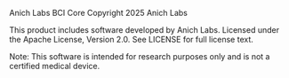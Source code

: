 Anich Labs BCI Core
Copyright 2025 Anich Labs

This product includes software developed by Anich Labs.
Licensed under the Apache License, Version 2.0.
See LICENSE for full license text.

Note: This software is intended for research purposes only and is not a certified medical device.
